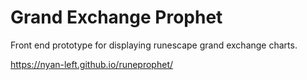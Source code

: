# Grand Exchange Prophet

Front end prototype for displaying runescape grand exchange charts.


https://nyan-left.github.io/runeprophet/

